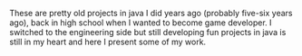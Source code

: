 These are pretty old projects in java I did years ago (probably five-six years ago), back in high school when I wanted to become game developer. I switched to the engineering side but still developing fun projects in java is still in my heart and here I present some of my work.
